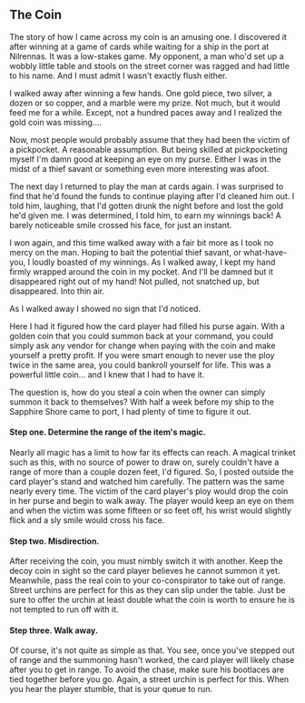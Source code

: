 ## The Coin
The story of how I came across my coin is an amusing one. I discovered it after winning at a game of cards while waiting for a ship in the port at Nilrennas. It was a low-stakes game. My opponent, a man who'd set up a wobbly little table and stools on the street corner was ragged and had little to his name. And I must admit I wasn't exactly flush either. 

I walked away after winning a few hands. One gold piece, two silver, a dozen or so copper, and a marble were my prize. Not much, but it would feed me for a while. Except, not a hundred paces away and I realized the gold coin was missing....

Now, most people would probably assume that they had been the victim of a pickpocket. A reasonable assumption. But being skilled at pickpocketing myself I'm damn good at keeping an eye on my purse. Either I was in the midst of a thief savant or something even more interesting was afoot. 

The next day I returned to play the man at cards again. I was surprised to find that he'd found the funds to continue playing after I'd cleaned him out. I told him, laughing, that I'd gotten drunk the night before and lost the gold he'd given me. I was determined, I told him, to earn my winnings back! A barely noticeable smile crossed his face, for just an instant.

I won again, and this time walked away with a fair bit more as I took no mercy on the man. Hoping to bait the potential thief savant, or what-have-you, I loudly boasted of my winnings. As I walked away, I kept my hand firmly wrapped around the coin in my pocket. And I'll be damned but it disappeared right out of my hand! Not pulled, not snatched up, but disappeared. Into thin air.

As I walked away I showed no sign that I'd noticed.

Here I had it figured how the card player had filled his purse again. With a golden coin that you could summon back at your command, you could simply ask any vendor for change when paying with the coin and make yourself a pretty profit. If you were smart enough to never use the ploy twice in the same area, you could bankroll yourself for life. This was a powerful little coin... and I knew that I had to have it.

The question is, how do you steal a coin when the owner can simply summon it back to themselves? With half a week before my ship to the Sapphire Shore came to port, I had plenty of time to figure it out.

#### **Step one.** Determine the range of the item's magic.
Nearly all magic has a limit to how far its effects can reach. A magical trinket such as this, with no source of power to draw on, surely couldn't have a range of more than a couple dozen feet, I'd figured. So, I posted outside the card player's stand and watched him carefully. The pattern was the same nearly every time. The victim of the card player's ploy would drop the coin in her purse and begin to walk away. The player would keep an eye on them and when the victim was some fifteen or so feet off, his wrist would slightly flick and a sly smile would cross his face.

#### **Step two.** Misdirection.
After receiving the coin, you must nimbly switch it with another. Keep the decoy coin in sight so the card player believes he cannot summon it yet. Meanwhile, pass the real coin to your co-conspirator to take out of range. Street urchins are perfect for this as they can slip under the table. Just be sure to offer the urchin at least double what the coin is worth to ensure he is not tempted to run off with it.

#### **Step three.** Walk away.
Of course, it's not quite as simple as that. You see, once you've stepped out of range and the summoning hasn't worked, the card player will likely chase after you to get in range. To avoid the chase, make sure his bootlaces are tied together before you go. Again, a street urchin is perfect for this. When you hear the player stumble, that is your queue to run.  
